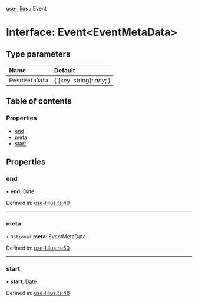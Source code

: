 [use-lilius](../README.md) / Event

# Interface: Event<EventMetaData\>

## Type parameters

Name | Default |
:------ | :------ |
`EventMetaData` | { [key: string]: *any*;  } |

## Table of contents

### Properties

- [end](event.md#end)
- [meta](event.md#meta)
- [start](event.md#start)

## Properties

### end

• **end**: Date

Defined in: [use-lilius.ts:49](https://github.com/dannytatom/use-lilius/blob/4427247/src/use-lilius.ts#L49)

___

### meta

• `Optional` **meta**: EventMetaData

Defined in: [use-lilius.ts:50](https://github.com/dannytatom/use-lilius/blob/4427247/src/use-lilius.ts#L50)

___

### start

• **start**: Date

Defined in: [use-lilius.ts:48](https://github.com/dannytatom/use-lilius/blob/4427247/src/use-lilius.ts#L48)
